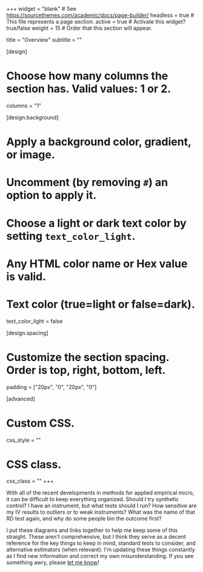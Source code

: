 +++
widget = "blank"  # See https://sourcethemes.com/academic/docs/page-builder/
headless = true  # This file represents a page section.
active = true  # Activate this widget? true/false
weight = 15  # Order that this section will appear.

title = "Overview"
subtitle = ""

[design]
  # Choose how many columns the section has. Valid values: 1 or 2.
  columns = "1"

[design.background]
  # Apply a background color, gradient, or image.
  #   Uncomment (by removing `#`) an option to apply it.
  #   Choose a light or dark text color by setting `text_color_light`.
  #   Any HTML color name or Hex value is valid.

  # Text color (true=light or false=dark).
  text_color_light = false

[design.spacing]
  # Customize the section spacing. Order is top, right, bottom, left.
  padding = ["20px", "0", "20px", "0"]

[advanced]
 # Custom CSS. 
 css_style = ""
 
 # CSS class.
 css_class = ""
+++

With all of the recent developments in methods for applied empirical micro, it can be difficult to keep everything organized. Should I try synthetic control? I have an instrument, but what tests should I run? How sensitive are my IV results to outliers or to weak instruments? What was the name of that RD test again, and why do some people bin the outcome first?

I put these diagrams and links together to help me keep some of this straight. These aren't comprehensive, but I think they serve as a decent reference for the key things to keep in mind, standard tests to consider, and alternative estimators (when relevant). I'm updating these things constantly as I find new information and correct my own misunderstanding. If you see something awry, please [let me know](#contact)!
